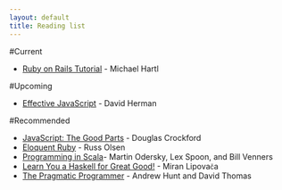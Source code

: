 ```yaml
---
layout: default
title: Reading list
---
```


#Current

- [Ruby on Rails Tutorial](http://ruby.railstutorial.org/ruby-on-rails-tutorial-book) - Michael Hartl

#Upcoming

- [Effective JavaScript](http://www.amazon.com/Effective-JavaScript-Specific-Software-Development/dp/0321812182/) - David Herman

#Recommended

- [JavaScript: The Good Parts](http://www.amazon.com/JavaScript-Good-Parts-Douglas-Crockford/dp/0596517742/) - Douglas Crockford
- [Eloquent Ruby](http://www.amazon.com/Eloquent-Ruby-Addison-Wesley-Professional/dp/0321584104/) - Russ Olsen
- [Programming in Scala](http://www.amazon.com/Programming-Scala-Comprehensive-Step---Step/dp/0981531644/ )- Martin Odersky, Lex Spoon, and Bill Venners
- [Learn You a Haskell for Great Good!](learnyouahaskell.com) - Miran Lipova<small>č</small>a
- [The Pragmatic Programmer](http://www.amazon.com/Pragmatic-Programmer-Journeyman-Master/dp/020161622X/) - Andrew Hunt and David Thomas
